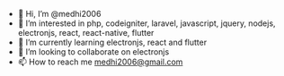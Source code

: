 - 👋 Hi, I’m @medhi2006
- 👀 I’m interested in php, codeigniter, laravel, javascript, jquery, nodejs, electronjs, react, react-native, flutter
- 🌱 I’m currently learning electronjs, react and flutter
- 💞️ I’m looking to collaborate on electronjs
- 📫 How to reach me medhi2006@gmail.com

<!---
medhi2006/medhi2006 is a ✨ special ✨ repository because its `README.md` (this file) appears on your GitHub profile.
You can click the Preview link to take a look at your changes.
--->
